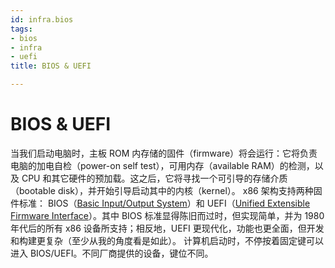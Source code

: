```yaml
---
id: infra.bios
tags:
- bios
- infra
- uefi
title: BIOS & UEFI

---
```



# BIOS & UEFI
当我们启动电脑时，主板 ROM 内存储的固件（firmware）将会运行：它将负责电脑的加电自检（power-on self test），可用内存（available RAM）的检测，以及 CPU 和其它硬件的预加载。这之后，它将寻找一个可引导的存储介质（bootable disk），并开始引导启动其中的内核（kernel）。
x86 架构支持两种固件标准： BIOS（[Basic Input/Output System](https://en.wikipedia.org/wiki/BIOS)）和 UEFI（[Unified Extensible Firmware Interface](https://en.wikipedia.org/wiki/Unified_Extensible_Firmware_Interface)）。其中 BIOS 标准显得陈旧而过时，但实现简单，并为 1980 年代后的所有 x86 设备所支持；相反地，UEFI 更现代化，功能也更全面，但开发和构建更复杂（至少从我的角度看是如此）。
计算机启动时，不停按着固定键可以进入 BIOS/UEFI。不同厂商提供的设备，键位不同。
